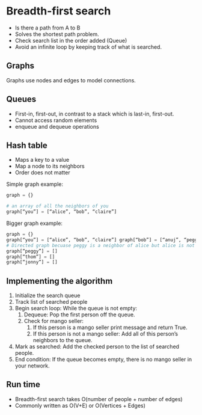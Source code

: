 # Breadth-first search

- Is there a path from A to B
- Solves the shortest path problem.
- Check search list in the order added (Queue)
- Avoid an infinite loop by keeping track of what is searched.

## Graphs

Graphs use nodes and edges to model connections.

## Queues

- First-in, first-out, in contrast to a stack which is last-in, first-out.
- Cannot access random elements
- enqueue and dequeue operations

## Hash table

- Maps a key to a value
- Map a node to its neighbors
- Order does not matter

Simple graph example:
```python
graph = {}

# an array of all the neighbors of you
graph[“you”] = [“alice”, “bob”, “claire”]
```

Bigger graph example:

```python
graph = {}
graph[“you”] = [“alice”, “bob”, “claire”] graph[“bob”] = [“anuj”, “peggy”] graph[“alice”] = [“peggy”] graph[“claire”] = [“thom”, “jonny”] graph[“anuj”] = []
# Directed graph becuase peggy is a neighbor of alice but alice is not a neighbor of peggy
graph[“peggy”] = []
graph[“thom”] = []
graph[“jonny”] = []
```

## Implementing the algorithm

1. Initialize the search queue
2. Track list of searched people
3. Begin search loop: While the queue is not empty:
   1. Dequeue: Pop the first person off the queue.
   2. Check for mango seller:
      1. If this person is a mango seller print message and return True.
      2. If this person is not a mango seller: Add all of this person’s neighbors to the queue.
4. Mark as searched: Add the checked person to the list of searched people.
5. End condition: If the queue becomes empty, there is no mango seller in your network.

## Run time

- Breadth-first search takes O(number of people + number of edges)
- Commonly written as O(V+E) or O(Vertices + Edges)
